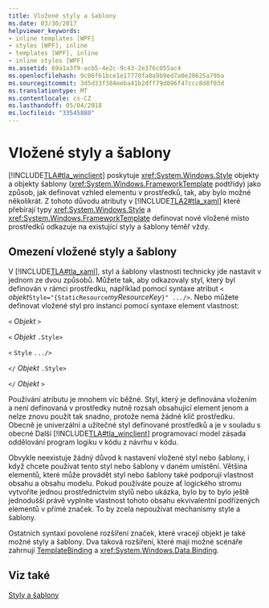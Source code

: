 ```yaml
---
title: Vložené styly a šablony
ms.date: 03/30/2017
helpviewer_keywords:
- inline templates [WPF]
- styles [WPF], inline
- templates [WPF], inline
- inline styles [WPF]
ms.assetid: 69a1a3f9-acb5-4e2c-9c43-2e376c055ac4
ms.openlocfilehash: 9c06f61bce1e17770fa0a9b9ed7a0e20625a79ba
ms.sourcegitcommit: 3d5d33f384eeba41b2dff79d096f47ccc8d8f03d
ms.translationtype: MT
ms.contentlocale: cs-CZ
ms.lasthandoff: 05/04/2018
ms.locfileid: "33545880"
---
```

# <a name="inline-styles-and-templates"></a>Vložené styly a šablony
[!INCLUDE[TLA#tla_winclient](../../../../includes/tlasharptla-winclient-md.md)] poskytuje <xref:System.Windows.Style> objekty a objekty šablony (<xref:System.Windows.FrameworkTemplate> podtřídy) jako způsob, jak definovat vzhled elementu v prostředků, tak, aby bylo možné několikrát. Z tohoto důvodu atributy v [!INCLUDE[TLA2#tla_xaml](../../../../includes/tla2sharptla-xaml-md.md)] které přebírají typy <xref:System.Windows.Style> a <xref:System.Windows.FrameworkTemplate> definovat nové vložené místo prostředků odkazuje na existující styly a šablony téměř vždy.  
  
## <a name="limitations-of-inline-styles-and-templates"></a>Omezení vložené styly a šablony  
 V [!INCLUDE[TLA#tla_xaml](../../../../includes/tlasharptla-xaml-md.md)], styl a šablony vlastnosti technicky jde nastavit v jednom ze dvou způsobů. Můžete tak, aby odkazovaly styl, který byl definován v rámci prostředku, například pomocí syntaxe atribut `<` *objekt*`Style="{StaticResource`*myResourceKey*`}" .../>`. Nebo můžete definovat vložené styl pro instanci pomocí syntaxe element vlastnost:  
  
 `<` *Objekt* `>`  
  
 `<` *Objekt* `.Style>`  
  
 `<` `Style`  `.../>`  
  
 `</` *Objekt* `.Style>`  
  
 `</` *Objekt* `>`  
  
 Používání atributu je mnohem víc běžné. Styl, který je definována vložením a není definovaná v prostředky nutně rozsah obsahující element jenom a nelze znovu použít tak snadno, protože nemá žádné klíč prostředku. Obecně je univerzální a užitečné styl definované prostředků a je v souladu s obecné Další [!INCLUDE[TLA#tla_winclient](../../../../includes/tlasharptla-winclient-md.md)] programovací model zásada oddělování program logiku v kódu z návrhu v kódu.  
  
 Obvykle neexistuje žádný důvod k nastavení vložené styl nebo šablony, i když chcete používat tento styl nebo šablony v daném umístění. Většina elementů, které může provádět styl nebo šablony také podporují vlastnost obsahu a obsahu modelu. Pokud používáte pouze ať logického stromu vytvoříte jednou prostřednictvím stylů nebo ukázka, bylo by to bylo ještě jednodušší právě vyplníte vlastnost tohoto obsahu ekvivalentní podřízených elementů v přímé značek. To by zcela nepoužívat mechanismy style a šablony.  
  
 Ostatních syntaxí povolené rozšíření značek, které vracejí objekt je také možné styly a šablony. Dva taková rozšíření, které mají možné scénáře zahrnují [TemplateBinding](../../../../docs/framework/wpf/advanced/templatebinding-markup-extension.md) a <xref:System.Windows.Data.Binding>.  
  
## <a name="see-also"></a>Viz také  
 [Styly a šablony](../../../../docs/framework/wpf/controls/styling-and-templating.md)

